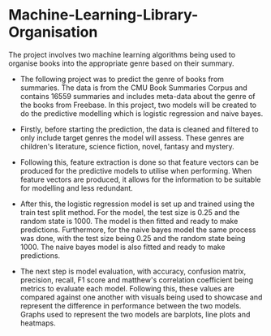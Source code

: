 # Machine-Learning-Library-Organisation
The project involves two machine learning algorithms being used to organise books into the appropriate genre based on their summary.

- The following project was to predict the genre of books from summaries. The data is from the CMU Book Summaries Corpus and contains 16559 summaries and includes meta-data about the genre of the books from Freebase. In this project, two models will be created to do the predictive modelling which is logistic regression and naive bayes.
 
 - Firstly, before starting the prediction, the data is cleaned and filtered to only include target genres the model will assess. These genres are children's literature, science fiction, novel, fantasy and mystery.
 
 - Following this, feature extraction is done so that feature vectors can be produced for the predictive models to utilise when performing. When feature vectors are produced, it allows for the information to be suitable for modelling and less redundant.
 
 - After this, the logistic regression model is set up and trained using the train test split method. For the model, the test size is 0.25 and the random state is 1000. The model is then fitted and ready to make predictions. Furthermore, for the naive bayes model the same process was done, with the test size being 0.25 and the random state being 1000. The naive bayes model is also fitted and ready to make predictions.
 
 - The next step is model evaluation, with accuracy, confusion matrix, precision, recall, F1 score and matthew's correlation coefficient being metrics to evaluate each model. Following this, these values are compared against one another with visuals being used to showcase and represent the difference in performance between the two models. Graphs used to represent the two models are barplots, line plots and heatmaps.
